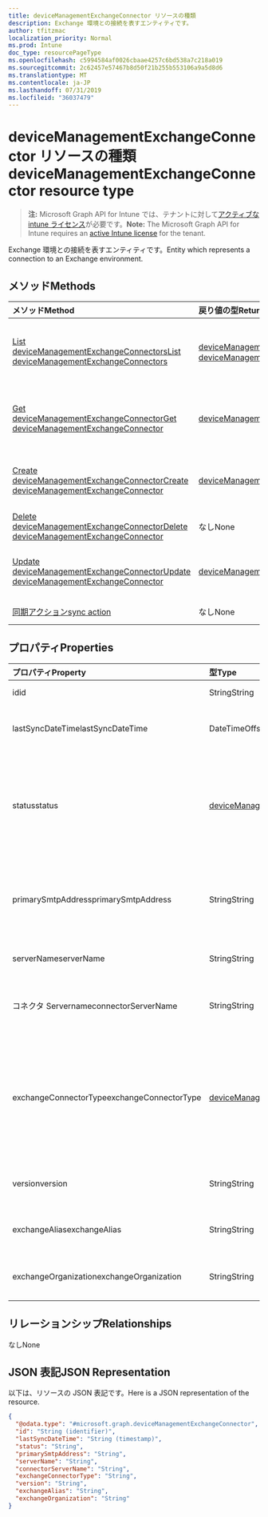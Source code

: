 ```yaml
---
title: deviceManagementExchangeConnector リソースの種類
description: Exchange 環境との接続を表すエンティティです。
author: tfitzmac
localization_priority: Normal
ms.prod: Intune
doc_type: resourcePageType
ms.openlocfilehash: c5994584af0026cbaae4257c6bd538a7c218a019
ms.sourcegitcommit: 2c62457e57467b8d50f21b255b553106a9a5d8d6
ms.translationtype: MT
ms.contentlocale: ja-JP
ms.lasthandoff: 07/31/2019
ms.locfileid: "36037479"
---
```

# <a name="devicemanagementexchangeconnector-resource-type"></a><span data-ttu-id="416ab-103">deviceManagementExchangeConnector リソースの種類</span><span class="sxs-lookup"><span data-stu-id="416ab-103">deviceManagementExchangeConnector resource type</span></span>

> <span data-ttu-id="416ab-104">**注:** Microsoft Graph API for Intune では、テナントに対して[アクティブな intune ライセンス](https://go.microsoft.com/fwlink/?linkid=839381)が必要です。</span><span class="sxs-lookup"><span data-stu-id="416ab-104">**Note:** The Microsoft Graph API for Intune requires an [active Intune license](https://go.microsoft.com/fwlink/?linkid=839381) for the tenant.</span></span>

<span data-ttu-id="416ab-105">Exchange 環境との接続を表すエンティティです。</span><span class="sxs-lookup"><span data-stu-id="416ab-105">Entity which represents a connection to an Exchange environment.</span></span>

## <a name="methods"></a><span data-ttu-id="416ab-106">メソッド</span><span class="sxs-lookup"><span data-stu-id="416ab-106">Methods</span></span>
|<span data-ttu-id="416ab-107">メソッド</span><span class="sxs-lookup"><span data-stu-id="416ab-107">Method</span></span>|<span data-ttu-id="416ab-108">戻り値の型</span><span class="sxs-lookup"><span data-stu-id="416ab-108">Return Type</span></span>|<span data-ttu-id="416ab-109">説明</span><span class="sxs-lookup"><span data-stu-id="416ab-109">Description</span></span>|
|:---|:---|:---|
|[<span data-ttu-id="416ab-110">List deviceManagementExchangeConnectors</span><span class="sxs-lookup"><span data-stu-id="416ab-110">List deviceManagementExchangeConnectors</span></span>](../api/intune-onboarding-devicemanagementexchangeconnector-list.md)|<span data-ttu-id="416ab-111">[deviceManagementExchangeConnector](../resources/intune-onboarding-devicemanagementexchangeconnector.md) コレクション</span><span class="sxs-lookup"><span data-stu-id="416ab-111">[deviceManagementExchangeConnector](../resources/intune-onboarding-devicemanagementexchangeconnector.md) collection</span></span>|<span data-ttu-id="416ab-112">[deviceManagementExchangeConnector](../resources/intune-onboarding-devicemanagementexchangeconnector.md) オブジェクトのプロパティとリレーションシップをリストします。</span><span class="sxs-lookup"><span data-stu-id="416ab-112">List properties and relationships of the [deviceManagementExchangeConnector](../resources/intune-onboarding-devicemanagementexchangeconnector.md) objects.</span></span>|
|[<span data-ttu-id="416ab-113">Get deviceManagementExchangeConnector</span><span class="sxs-lookup"><span data-stu-id="416ab-113">Get deviceManagementExchangeConnector</span></span>](../api/intune-onboarding-devicemanagementexchangeconnector-get.md)|[<span data-ttu-id="416ab-114">deviceManagementExchangeConnector</span><span class="sxs-lookup"><span data-stu-id="416ab-114">deviceManagementExchangeConnector</span></span>](../resources/intune-onboarding-devicemanagementexchangeconnector.md)|<span data-ttu-id="416ab-115">[deviceManagementExchangeConnector](../resources/intune-onboarding-devicemanagementexchangeconnector.md) オブジェクトのプロパティとリレーションシップを読み取ります。</span><span class="sxs-lookup"><span data-stu-id="416ab-115">Read properties and relationships of the [deviceManagementExchangeConnector](../resources/intune-onboarding-devicemanagementexchangeconnector.md) object.</span></span>|
|[<span data-ttu-id="416ab-116">Create deviceManagementExchangeConnector</span><span class="sxs-lookup"><span data-stu-id="416ab-116">Create deviceManagementExchangeConnector</span></span>](../api/intune-onboarding-devicemanagementexchangeconnector-create.md)|[<span data-ttu-id="416ab-117">deviceManagementExchangeConnector</span><span class="sxs-lookup"><span data-stu-id="416ab-117">deviceManagementExchangeConnector</span></span>](../resources/intune-onboarding-devicemanagementexchangeconnector.md)|<span data-ttu-id="416ab-118">新しい [deviceManagementExchangeConnector](../resources/intune-onboarding-devicemanagementexchangeconnector.md) オブジェクトを作成します。</span><span class="sxs-lookup"><span data-stu-id="416ab-118">Create a new [deviceManagementExchangeConnector](../resources/intune-onboarding-devicemanagementexchangeconnector.md) object.</span></span>|
|[<span data-ttu-id="416ab-119">Delete deviceManagementExchangeConnector</span><span class="sxs-lookup"><span data-stu-id="416ab-119">Delete deviceManagementExchangeConnector</span></span>](../api/intune-onboarding-devicemanagementexchangeconnector-delete.md)|<span data-ttu-id="416ab-120">なし</span><span class="sxs-lookup"><span data-stu-id="416ab-120">None</span></span>|<span data-ttu-id="416ab-121">[deviceManagementExchangeConnector](../resources/intune-onboarding-devicemanagementexchangeconnector.md) を削除します。</span><span class="sxs-lookup"><span data-stu-id="416ab-121">Deletes a [deviceManagementExchangeConnector](../resources/intune-onboarding-devicemanagementexchangeconnector.md).</span></span>|
|[<span data-ttu-id="416ab-122">Update deviceManagementExchangeConnector</span><span class="sxs-lookup"><span data-stu-id="416ab-122">Update deviceManagementExchangeConnector</span></span>](../api/intune-onboarding-devicemanagementexchangeconnector-update.md)|[<span data-ttu-id="416ab-123">deviceManagementExchangeConnector</span><span class="sxs-lookup"><span data-stu-id="416ab-123">deviceManagementExchangeConnector</span></span>](../resources/intune-onboarding-devicemanagementexchangeconnector.md)|<span data-ttu-id="416ab-124">[deviceManagementExchangeConnector](../resources/intune-onboarding-devicemanagementexchangeconnector.md) オブジェクトのプロパティを更新します。</span><span class="sxs-lookup"><span data-stu-id="416ab-124">Update the properties of a [deviceManagementExchangeConnector](../resources/intune-onboarding-devicemanagementexchangeconnector.md) object.</span></span>|
|[<span data-ttu-id="416ab-125">同期アクション</span><span class="sxs-lookup"><span data-stu-id="416ab-125">sync action</span></span>](../api/intune-onboarding-devicemanagementexchangeconnector-sync.md)|<span data-ttu-id="416ab-126">なし</span><span class="sxs-lookup"><span data-stu-id="416ab-126">None</span></span>|<span data-ttu-id="416ab-127">まだ文書化されていません</span><span class="sxs-lookup"><span data-stu-id="416ab-127">Not yet documented</span></span>|

## <a name="properties"></a><span data-ttu-id="416ab-128">プロパティ</span><span class="sxs-lookup"><span data-stu-id="416ab-128">Properties</span></span>
|<span data-ttu-id="416ab-129">プロパティ</span><span class="sxs-lookup"><span data-stu-id="416ab-129">Property</span></span>|<span data-ttu-id="416ab-130">型</span><span class="sxs-lookup"><span data-stu-id="416ab-130">Type</span></span>|<span data-ttu-id="416ab-131">説明</span><span class="sxs-lookup"><span data-stu-id="416ab-131">Description</span></span>|
|:---|:---|:---|
|<span data-ttu-id="416ab-132">id</span><span class="sxs-lookup"><span data-stu-id="416ab-132">id</span></span>|<span data-ttu-id="416ab-133">String</span><span class="sxs-lookup"><span data-stu-id="416ab-133">String</span></span>|<span data-ttu-id="416ab-134">まだ文書化されていません</span><span class="sxs-lookup"><span data-stu-id="416ab-134">Not yet documented</span></span>|
|<span data-ttu-id="416ab-135">lastSyncDateTime</span><span class="sxs-lookup"><span data-stu-id="416ab-135">lastSyncDateTime</span></span>|<span data-ttu-id="416ab-136">DateTimeOffset</span><span class="sxs-lookup"><span data-stu-id="416ab-136">DateTimeOffset</span></span>|<span data-ttu-id="416ab-137">Exchange Connector の最終同期日時</span><span class="sxs-lookup"><span data-stu-id="416ab-137">Last sync time for the Exchange Connector</span></span>|
|<span data-ttu-id="416ab-138">status</span><span class="sxs-lookup"><span data-stu-id="416ab-138">status</span></span>|[<span data-ttu-id="416ab-139">deviceManagementExchangeConnectorStatus</span><span class="sxs-lookup"><span data-stu-id="416ab-139">deviceManagementExchangeConnectorStatus</span></span>](../resources/intune-onboarding-devicemanagementexchangeconnectorstatus.md)|<span data-ttu-id="416ab-140">Exchange Connector の状態。</span><span class="sxs-lookup"><span data-stu-id="416ab-140">Exchange Connector Status.</span></span> <span data-ttu-id="416ab-141">使用可能な値は、`none`、`connectionPending`、`connected`、`disconnected` です。</span><span class="sxs-lookup"><span data-stu-id="416ab-141">Possible values are: `none`, `connectionPending`, `connected`, `disconnected`.</span></span>|
|<span data-ttu-id="416ab-142">primarySmtpAddress</span><span class="sxs-lookup"><span data-stu-id="416ab-142">primarySmtpAddress</span></span>|<span data-ttu-id="416ab-143">String</span><span class="sxs-lookup"><span data-stu-id="416ab-143">String</span></span>|<span data-ttu-id="416ab-144">サービス間の Exchange Connector を構成するときに使用するメール アドレス。</span><span class="sxs-lookup"><span data-stu-id="416ab-144">Email address used to configure the Service To Service Exchange Connector.</span></span>|
|<span data-ttu-id="416ab-145">serverName</span><span class="sxs-lookup"><span data-stu-id="416ab-145">serverName</span></span>|<span data-ttu-id="416ab-146">String</span><span class="sxs-lookup"><span data-stu-id="416ab-146">String</span></span>|<span data-ttu-id="416ab-147">Exchange サーバーの名前。</span><span class="sxs-lookup"><span data-stu-id="416ab-147">The name of the Exchange server.</span></span>|
|<span data-ttu-id="416ab-148">コネクタ Servername</span><span class="sxs-lookup"><span data-stu-id="416ab-148">connectorServerName</span></span>|<span data-ttu-id="416ab-149">String</span><span class="sxs-lookup"><span data-stu-id="416ab-149">String</span></span>|<span data-ttu-id="416ab-150">Exchange Connector をホストするサーバーの名前。</span><span class="sxs-lookup"><span data-stu-id="416ab-150">The name of the server hosting the Exchange Connector.</span></span>|
|<span data-ttu-id="416ab-151">exchangeConnectorType</span><span class="sxs-lookup"><span data-stu-id="416ab-151">exchangeConnectorType</span></span>|[<span data-ttu-id="416ab-152">deviceManagementExchangeConnectorType</span><span class="sxs-lookup"><span data-stu-id="416ab-152">deviceManagementExchangeConnectorType</span></span>](../resources/intune-onboarding-devicemanagementexchangeconnectortype.md)|<span data-ttu-id="416ab-153">構成されている Exchange Connector の種類。</span><span class="sxs-lookup"><span data-stu-id="416ab-153">The type of Exchange Connector Configured.</span></span> <span data-ttu-id="416ab-154">可能な値は、`onPremises`、`hosted`、`serviceToService`、`dedicated` です。</span><span class="sxs-lookup"><span data-stu-id="416ab-154">Possible values are: `onPremises`, `hosted`, `serviceToService`, `dedicated`.</span></span>|
|<span data-ttu-id="416ab-155">version</span><span class="sxs-lookup"><span data-stu-id="416ab-155">version</span></span>|<span data-ttu-id="416ab-156">String</span><span class="sxs-lookup"><span data-stu-id="416ab-156">String</span></span>|<span data-ttu-id="416ab-157">ExchangeConnectorAgent のバージョン</span><span class="sxs-lookup"><span data-stu-id="416ab-157">The version of the ExchangeConnectorAgent</span></span>|
|<span data-ttu-id="416ab-158">exchangeAlias</span><span class="sxs-lookup"><span data-stu-id="416ab-158">exchangeAlias</span></span>|<span data-ttu-id="416ab-159">String</span><span class="sxs-lookup"><span data-stu-id="416ab-159">String</span></span>|<span data-ttu-id="416ab-160">Exchange Server に割り当てられているエイリアス。</span><span class="sxs-lookup"><span data-stu-id="416ab-160">An alias assigned to the Exchange server</span></span>|
|<span data-ttu-id="416ab-161">exchangeOrganization</span><span class="sxs-lookup"><span data-stu-id="416ab-161">exchangeOrganization</span></span>|<span data-ttu-id="416ab-162">String</span><span class="sxs-lookup"><span data-stu-id="416ab-162">String</span></span>|<span data-ttu-id="416ab-163">Exchange Server に対する Exchange 組織</span><span class="sxs-lookup"><span data-stu-id="416ab-163">Exchange Organization to the Exchange server</span></span>|

## <a name="relationships"></a><span data-ttu-id="416ab-164">リレーションシップ</span><span class="sxs-lookup"><span data-stu-id="416ab-164">Relationships</span></span>
<span data-ttu-id="416ab-165">なし</span><span class="sxs-lookup"><span data-stu-id="416ab-165">None</span></span>

## <a name="json-representation"></a><span data-ttu-id="416ab-166">JSON 表記</span><span class="sxs-lookup"><span data-stu-id="416ab-166">JSON Representation</span></span>
<span data-ttu-id="416ab-167">以下は、リソースの JSON 表記です。</span><span class="sxs-lookup"><span data-stu-id="416ab-167">Here is a JSON representation of the resource.</span></span>
<!-- {
  "blockType": "resource",
  "keyProperty": "id",
  "@odata.type": "microsoft.graph.deviceManagementExchangeConnector"
}
-->
``` json
{
  "@odata.type": "#microsoft.graph.deviceManagementExchangeConnector",
  "id": "String (identifier)",
  "lastSyncDateTime": "String (timestamp)",
  "status": "String",
  "primarySmtpAddress": "String",
  "serverName": "String",
  "connectorServerName": "String",
  "exchangeConnectorType": "String",
  "version": "String",
  "exchangeAlias": "String",
  "exchangeOrganization": "String"
}
```



